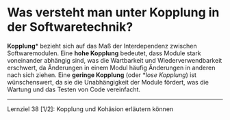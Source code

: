 # Was versteht man unter **Kopplung** in der Softwaretechnik?

**Kopplung*** bezieht sich auf das Maß der Interdependenz zwischen Softwaremodulen. Eine **hohe Kopplung** bedeutet, dass Module stark voneinander abhängig sind, was die Wartbarkeit und Wiederverwendbarkeit erschwert, da Änderungen in einem Modul häufig Änderungen in anderen nach sich ziehen. Eine **geringe Kopplung** (oder **lose Kopplung*) ist wünschenswert, da sie die Unabhängigkeit der Module fördert, was die Wartung und das Testen von Code vereinfacht.

---

Lernziel 38 \[1/2\]: Kopplung und Kohäsion erläutern können
